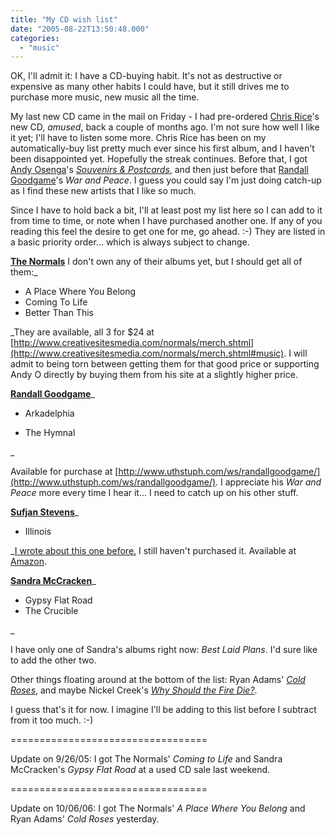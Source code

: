 ```yaml
---
title: "My CD wish list"
date: "2005-08-22T13:50:48.000"
categories: 
  - "music"
---
```


OK, I'll admit it: I have a CD-buying habit. It's not as destructive or expensive as many other habits I could have, but it still drives me to purchase more music, new music all the time.

My last new CD came in the mail on Friday - I had pre-ordered [Chris Rice](http://www.chrisrice.com/)'s new CD, _amused_, back a couple of months ago. I'm not sure how well I like it yet; I'll have to listen some more. Chris Rice has been on my automatically-buy list pretty much ever since his first album, and I haven't been disappointed yet. Hopefully the streak continues. Before that, I got [Andy Osenga](http://www.andrewosenga.com)'s _[Souvenirs & Postcards](http://www.andrewosenga.com/store/item_info.php?id=3)_, and then just before that [Randall Goodgame](http://www.randallgoodgame.com)'s _War and Peace_. I guess you could say I'm just doing catch-up as I find these new artists that I like so much.

Since I have to hold back a bit, I'll at least post my list here so I can add to it from time to time, or note when I have purchased another one. If any of you reading this feel the desire to get one for me, go ahead. :-) They are listed in a basic priority order... which is always subject to change.

**[The Normals](http://www.thenormals.com/)** I don't own any of their albums yet, but I should get all of them:_

- A Place Where You Belong
- Coming To Life
- Better Than This

_They are available, all 3 for $24 at [http://www.creativesitesmedia.com/normals/merch.shtml](http://www.creativesitesmedia.com/normals/merch.shtml#music). I will admit to being torn between getting them for that good price or supporting Andy O directly by buying them from his site at a slightly higher price.

**[Randall Goodgame](http://www.randallgoodgame.com)**_

- Arkadelphia

- The Hymnal

_

Available for purchase at [http://www.uthstuph.com/ws/randallgoodgame/](http://www.uthstuph.com/ws/randallgoodgame/). I appreciate his _War and Peace_ more every time I hear it... I need to catch up on his other stuff.

**[Sufjan Stevens](http://www.sufjan.com)**_

- Illinois

_[I wrote about this one before.](http://rmfo-blogs.com/cakeboy/2005/08/18/come-on-feel-the-illinoise/) I still haven't purchased it. Available at [Amazon](http://www.amazon.com/exec/obidos/redirect?tag=caedmonscalln-20%26link_code=xm2%26camp=2025%26creative=165953%26path=http://www.amazon.com/gp/redirect.html%253fASIN=B0009R1T7M%2526tag=caedmonscalln-20%2526lcode=xm2%2526cID=2025%2526ccmID=165953%2526location=/o/ASIN/B0009R1T7M%25253FSubscriptionId=0EMV44A9A5YT1RVDGZ82 "View product details at Amazon").

**[Sandra McCracken](http://www.sandramccracken.com)**_

- Gypsy Flat Road
- The Crucible

_

I have only one of Sandra's albums right now: _Best Laid Plans_. I'd sure like to add the other two.

Other things floating around at the bottom of the list: Ryan Adams' _[Cold Roses](http://www.amazon.com/exec/obidos/redirect?tag=caedmonscalln-20%26link_code=xm2%26camp=2025%26creative=165953%26path=http://www.amazon.com/gp/redirect.html%253fASIN=B0007YMUZW%2526tag=caedmonscalln-20%2526lcode=xm2%2526cID=2025%2526ccmID=165953%2526location=/o/ASIN/B0007YMUZW%25253FSubscriptionId=0EMV44A9A5YT1RVDGZ82 "View product details at Amazon")_, and maybe Nickel Creek's _[Why Should the Fire Die?](http://www.amazon.com/exec/obidos/redirect?tag=caedmonscalln-20%26link_code=xm2%26camp=2025%26creative=165953%26path=http://www.amazon.com/gp/redirect.html%253fASIN=B0009ML2BU%2526tag=caedmonscalln-20%2526lcode=xm2%2526cID=2025%2526ccmID=165953%2526location=/o/ASIN/B0009ML2BU%25253FSubscriptionId=0EMV44A9A5YT1RVDGZ82 "View product details at Amazon")_.

I guess that's it for now. I imagine I'll be adding to this list before I subtract from it too much. :-)

\==================================

Update on 9/26/05: I got The Normals' _Coming to Life_ and Sandra McCracken's _Gypsy Flat Road_ at a used CD sale last weekend.

\==================================

Update on 10/06/06: I got The Normals' _A Place Where You Belong_ and Ryan Adams' _Cold Roses_ yesterday.
